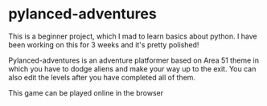# pylanced-adventures
This is a beginner project, which I mad to learn basics about python.
I have been working on this for 3 weeks and it's pretty polished!

Pylanced-adventures is an adventure platformer based on Area 51 theme in which you have to dodge aliens and make your way up to the exit. You can also edit the levels after you have completed all of them.

This game can be played online in the browser
